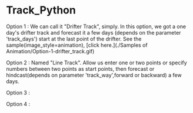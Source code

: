 # Track_Python
Option 1 : We can call it "Drifter Track", simply. In this option, we got a one day's drifter track and forecast it a few days (depends on the parameter 'track_days') start at the last point of the drifter. See the sample(image_style=animation), [click here.](./Samples of Animation/Option-1-drifter_track.gif) 

Option 2 : Named "Line Track". Allow us enter one or two points or specify numbers between two points as start points, then forecast or hindcast(depends on parameter 'track_way',forward or backward) a few days.

Option 3 :

Option 4 :
